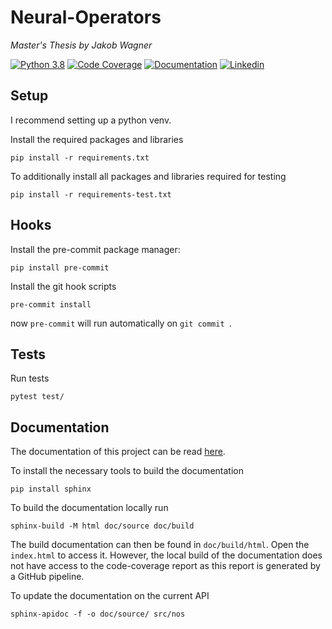 # Neural-Operators

*Master's Thesis by Jakob Wagner*

[![Python 3.8](https://img.shields.io/badge/Python-3.11-blue)](https://www.python.org/downloads/release/python-3110/)
[![Code Coverage](https://img.shields.io/endpoint?url=https://gist.githubusercontent.com/JakobEliasWagner/715271f51dd7b16c37fcf84c79dcb31a/raw/e1ecebc4ebfaac81fe3225be6d84ebe1069231c2/covbadge.json)](https://jakobeliaswagner.github.io/Neural-Operators/_static/codecov/index.html)
[![Documentation](https://img.shields.io/badge/Documentation-FF7043)](https://jakobeliaswagner.github.io/Neural-Operators/index.html)
[![Linkedin](https://img.shields.io/badge/-LinkedIn-blue?style=flat&logo=linkedin)](https://www.linkedin.com/in/jakob-wagner-65b9871a9/)

## Setup

I recommend setting up a python venv.

Install the required packages and libraries

```shell
pip install -r requirements.txt
```

To additionally install all packages and libraries required for testing

```shell
pip install -r requirements-test.txt
```

## Hooks

Install the pre-commit package manager:

```shell
pip install pre-commit
```

Install the git hook scripts

```shell
pre-commit install
```

now `pre-commit` will run automatically on `git commit `.

## Tests

Run tests

```shell
pytest test/
```

## Documentation

The documentation of this project can be read [here](https://jakobeliaswagner.github.io/Neural-Operators/index.html).

To install the necessary tools to build the documentation

```shell
pip install sphinx
```

To build the documentation locally run

```shell
sphinx-build -M html doc/source doc/build
```

The build documentation can then be found in `doc/build/html`. Open the `index.html` to access it.
However, the local build of the documentation does not have access to the code-coverage report as this report is
generated by a GitHub pipeline.

To update the documentation on the current API

```shell
sphinx-apidoc -f -o doc/source/ src/nos
```
